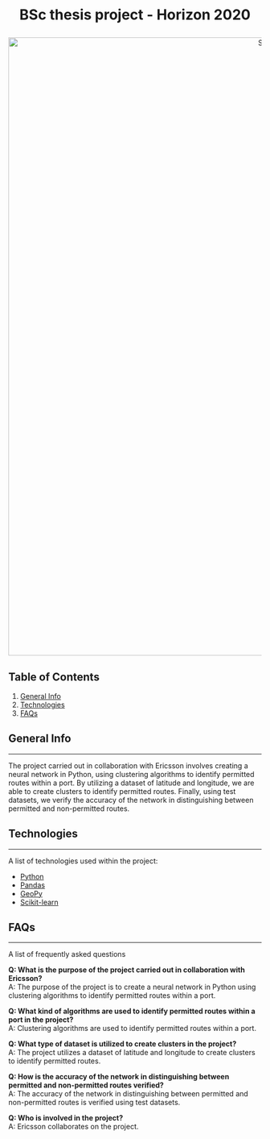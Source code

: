 # <p align="center"> BSc thesis project - Horizon 2020 </p>

<p align="center">
<img width="1227" alt="Screenshot 2023-03-21 alle 20 02 50" src="https://user-images.githubusercontent.com/72707004/226714258-a1c2306c-51c7-4315-a736-b5a19df8cd17.png">
</p>

## Table of Contents
1. [General Info](#general-info)
2. [Technologies](#technologies)
3. [FAQs](#faqs)

## General Info
***
The project carried out in collaboration with Ericsson involves creating a neural network in Python, using clustering algorithms to identify permitted routes within a port. By utilizing a dataset of latitude and longitude, we are able to create clusters to identify permitted routes. Finally, using test datasets, we verify the accuracy of the network in distinguishing between permitted and non-permitted routes.

## Technologies
***
A list of technologies used within the project:
* [Python](https://www.python.org/)
* [Pandas](https://pandas.pydata.org)
* [GeoPy](https://geopy.readthedocs.io)
* [Scikit-learn](https://scikit-learn.org/stable/)

## FAQs
***
A list of frequently asked questions

**Q: What is the purpose of the project carried out in collaboration with Ericsson?**<br>
A: The purpose of the project is to create a neural network in Python using clustering algorithms to identify permitted routes within a port.

**Q: What kind of algorithms are used to identify permitted routes within a port in the project?**<br>
A: Clustering algorithms are used to identify permitted routes within a port.

**Q: What type of dataset is utilized to create clusters in the project?**<br>
A: The project utilizes a dataset of latitude and longitude to create clusters to identify permitted routes.

**Q: How is the accuracy of the network in distinguishing between permitted and non-permitted routes verified?**<br>
A: The accuracy of the network in distinguishing between permitted and non-permitted routes is verified using test datasets.

**Q: Who is involved in the project?**<br>
A: Ericsson collaborates on the project.
